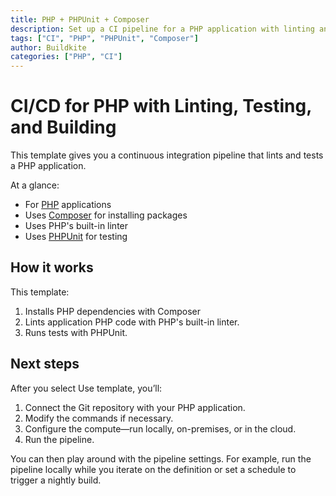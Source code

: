 ```yaml
---
title: PHP + PHPUnit + Composer
description: Set up a CI pipeline for a PHP application with linting and testing, using PHP's built-in linter, PHPUnit, and Composer.
tags: ["CI", "PHP", "PHPUnit", "Composer"]
author: Buildkite
categories: ["PHP", "CI"]
---
```


# CI/CD for PHP with Linting, Testing, and Building

This template gives you a continuous integration pipeline that lints and tests a PHP application.

At a glance:

- For [PHP](https://www.php.net/) applications
- Uses [Composer](https://getcomposer.org/) for installing packages
- Uses PHP's built-in linter
- Uses [PHPUnit](https://phpunit.de/) for testing

## How it works

This template:

1. Installs PHP dependencies with Composer
1. Lints application PHP code with PHP's built-in linter.
2. Runs tests with PHPUnit.

## Next steps

After you select Use template, you’ll:

1. Connect the Git repository with your PHP application.
2. Modify the commands if necessary.
3. Configure the compute—run locally, on-premises, or in the cloud.
4. Run the pipeline.

You can then play around with the pipeline settings. For example, run the pipeline locally while you iterate on the definition or set a schedule to trigger a nightly build.
